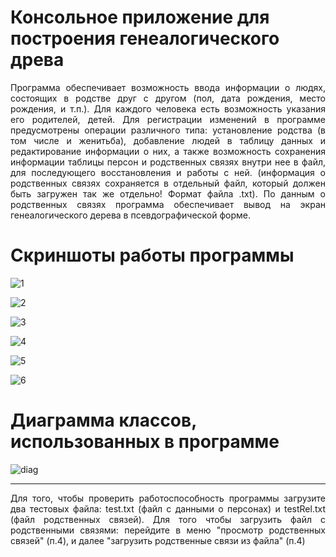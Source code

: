 # Консольное приложение для построения генеалогического древа

<div align="justify">Программа обеспечивает возможность ввода информации о людях, состоящих в родстве друг с другом (пол, дата рождения, место рождения, и т.п.). Для каждого человека есть возможность указания его родителей, детей. Для регистрации изменений в программе предусмотрены операции различного типа: установление родства (в том числе и женитьба), добавление людей в таблицу данных и редактирование информации о них, а также возможность сохранения информации таблицы персон и родственных связях внутри нее в файл, для последующего восстановления и работы с ней. (информация о родственных связях сохраняется в отдельный файл, который должен быть загружен так же отдельно! Формат файла .txt). По данным о родственных связях программа обеспечивает вывод на экран генеалогического дерева в псевдографической форме.</div>

# Скриншоты работы программы

![1](screenshots/1.png)

![2](screenshots/2.png)

![3](screenshots/3.png)

![4](screenshots/4.png)

![5](screenshots/5.png)

![6](screenshots/6.png)

# Диаграмма классов, использованных в программе

![diag](материалы/diag.jpg)

___
<div align="justify">Для того, чтобы проверить работоспособность программы загрузите два тестовых файла: test.txt (файл с данными о персонах) и testRel.txt (файл родственных связей). Для того чтобы загрузить файл с родственными связями: перейдите в меню "просмотр родственных связей" (п.4), и далее "загрузить родственные связи из файла" (п.4)</div>
